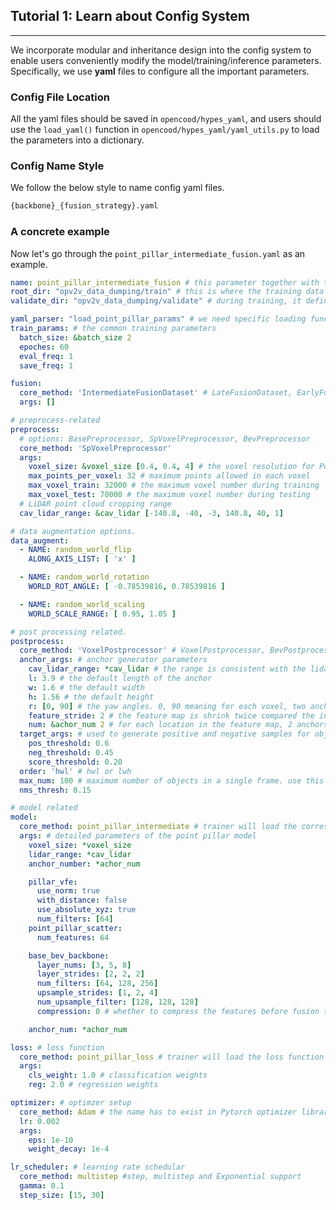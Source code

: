 ## Tutorial 1: Learn about Config System

---
We incorporate modular and inheritance design into the config system to enable users conveniently
modify the model/training/inference parameters. Specifically, we use **yaml** files to configure all the 
important parameters.

### Config File Location
All the yaml files should be saved in `opencood/hypes_yaml`, and users should use the `load_yaml()` function in `opencood/hypes_yaml/yaml_utils.py` to load
the parameters into a dictionary. 

### Config Name Style
We follow the below style to name config yaml files.
```python
{backbone}_{fusion_strategy}.yaml
```

### A concrete example
Now let's go through the `point_pillar_intermediate_fusion.yaml` as an example.

```yaml
name: point_pillar_intermediate_fusion # this parameter together with the current timestamp will  define the name of the saved older for the model. 
root_dir: "opv2v_data_dumping/train" # this is where the training data locate
validate_dir: "opv2v_data_dumping/validate" # during training, it defines the validation folder. during testing, it defines the testing folder path.

yaml_parser: "load_point_pillar_params" # we need specific loading functions for different backbones.
train_params: # the common training parameters
  batch_size: &batch_size 2
  epoches: 60
  eval_freq: 1
  save_freq: 1

fusion:
  core_method: 'IntermediateFusionDataset' # LateFusionDataset, EarlyFusionDataset, IntermediateFusionDataset supported
  args: []

# preprocess-related
preprocess:
  # options: BasePreprocessor, SpVoxelPreprocessor, BevPreprocessor
  core_method: 'SpVoxelPreprocessor'
  args:
    voxel_size: &voxel_size [0.4, 0.4, 4] # the voxel resolution for PointPillar
    max_points_per_voxel: 32 # maximum points allowed in each voxel
    max_voxel_train: 32000 # the maximum voxel number during training
    max_voxel_test: 70000 # the maximum voxel number during testing
  # LiDAR point cloud cropping range
  cav_lidar_range: &cav_lidar [-140.8, -40, -3, 140.8, 40, 1]

# data augmentation options.
data_augment:
  - NAME: random_world_flip
    ALONG_AXIS_LIST: [ 'x' ]

  - NAME: random_world_rotation
    WORLD_ROT_ANGLE: [ -0.78539816, 0.78539816 ]

  - NAME: random_world_scaling
    WORLD_SCALE_RANGE: [ 0.95, 1.05 ]

# post processing related.
postprocess:
  core_method: 'VoxelPostprocessor' # VoxelPostprocessor, BevPostprocessor supported
  anchor_args: # anchor generator parameters
    cav_lidar_range: *cav_lidar # the range is consistent with the lidar cropping range to generate the correct ancrhors
    l: 3.9 # the default length of the anchor
    w: 1.6 # the default width
    h: 1.56 # the default height
    r: [0, 90] # the yaw angles. 0, 90 meaning for each voxel, two anchors will be generated with 0 and 90 degree yaw angle
    feature_stride: 2 # the feature map is shrink twice compared the input voxel tensor
    num: &achor_num 2 # for each location in the feature map, 2 anchors will be generated
  target_args: # used to generate positive and negative samples for object detection
    pos_threshold: 0.6 
    neg_threshold: 0.45
    score_threshold: 0.20
  order: 'hwl' # hwl or lwh
  max_num: 100 # maximum number of objects in a single frame. use this number to make sure different frames has the same dimension in the same batch
  nms_thresh: 0.15

# model related
model:
  core_method: point_pillar_intermediate # trainer will load the corresponding model python file with the same name
  args: # detailed parameters of the point pillar model
    voxel_size: *voxel_size 
    lidar_range: *cav_lidar
    anchor_number: *achor_num

    pillar_vfe:
      use_norm: true
      with_distance: false
      use_absolute_xyz: true
      num_filters: [64]
    point_pillar_scatter:
      num_features: 64

    base_bev_backbone:
      layer_nums: [3, 5, 8]
      layer_strides: [2, 2, 2]
      num_filters: [64, 128, 256]
      upsample_strides: [1, 2, 4]
      num_upsample_filter: [128, 128, 128]
      compression: 0 # whether to compress the features before fusion to reduce the bandwidth

    anchor_num: *achor_num

loss: # loss function
  core_method: point_pillar_loss # trainer will load the loss function wit the same name
  args:
    cls_weight: 1.0 # classification weights
    reg: 2.0 # regression weights

optimizer: # optimzer setup
  core_method: Adam # the name has to exist in Pytorch optimizer library
  lr: 0.002
  args:
    eps: 1e-10
    weight_decay: 1e-4

lr_scheduler: # learning rate schedular
  core_method: multistep #step, multistep and Exponential support
  gamma: 0.1
  step_size: [15, 30]

```